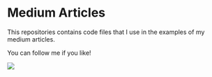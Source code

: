 # Medium Articles 

This repositories contains code files that I use in the examples of my medium articles. 

You can follow me if you like!

<p align="left">
  <a href="https://medium.com/@isdeniz"><img src="https://img.shields.io/badge/-Medium-12100E?style=flat&amp;logo=Medium&amp;logoColor=white"/></a>
</p>
